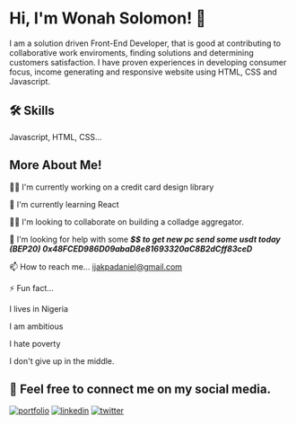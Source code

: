 # Hi, I'm Wonah Solomon! 👋

I am a solution driven Front-End Developer, that is good
at contributing to collaborative work enviroments,
finding solutions and determining customers satisfaction.
I have proven experiences in developing consumer focus,
income generating and responsive website using HTML,
CSS and Javascript.

## 🛠 Skills

Javascript, HTML, CSS...

## More About Me!

👩‍💻 I'm currently working on a credit card design library

🧠 I'm currently learning React

👯‍♀️ I'm looking to collaborate on building a colladge aggregator.

🤔 I'm looking for help with some **_$$ to get new pc send some usdt today (BEP20) 0x48FCED986D09abaD8e81693320aC8B2dCff83ceD_**

📫 How to reach me... ijakpadaniel@gmail.com

⚡️ Fun fact...

I lives in Nigeria

I am ambitious

I hate poverty

I don't give up in the middle.

## 🔗 Feel free to connect me on my social media.

[![portfolio](https://img.shields.io/badge/my_portfolio-000?style=for-the-badge&logo=ko-fi&logoColor=white)](https://macrokins.github.io/My-Portfolio/)
[![linkedin](https://img.shields.io/badge/linkedin-0A66C2?style=for-the-badge&logo=linkedin&logoColor=white)](https://www.linkedin.com/in/wonah-solomon-5a2653147/)
[![twitter](https://img.shields.io/badge/twitter-1DA1F2?style=for-the-badge&logo=twitter&logoColor=white)](https://twitter.com/ijsolomon)

<!---
macrokins/macrokins is a ✨ special ✨ repository because its `README.md` (this file) appears on your GitHub profile.
You can click the Preview link to take a look at your changes.
--->
